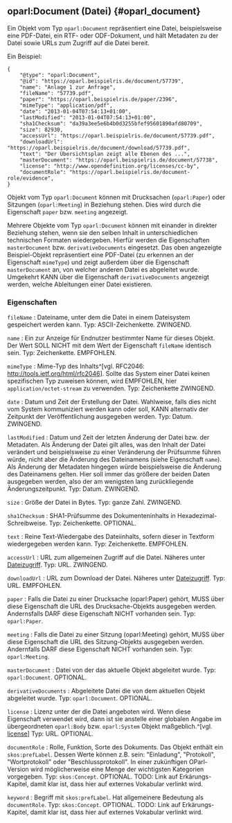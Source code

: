 oparl:Document (Datei)  {#oparl_document}
----------------------

Ein Objekt vom Typ `oparl:Document` repräsentiert eine Datei,
beispielsweise eine PDF-Datei, ein RTF- oder ODF-Dokument,
und hält Metadaten zu der Datei sowie URLs zum Zugriff auf 
die Datei bereit.

Ein Beispiel:

~~~~~  {#document_ex1 .json}
{
    "@type": "oparl:Document",
    "@id": "https://oparl.beispielris.de/document/57739",
    "name": "Anlage 1 zur Anfrage",
    "fileName": "57739.pdf",
    "paper": "https://oparl.beispielris.de/paper/2396",
    "mimeType": "application/pdf",
    "date": "2013-01-04T07:54:13+01:00",
    "lastModified": "2013-01-04T07:54:13+01:00",
    "sha1Checksum": "da39a3ee5e6b4b0d3255bfef95601890afd80709",
    "size": 82930,
    "accessUrl": "https://oparl.beispielris.de/document/57739.pdf",
    "downloadUrl": "https://oparl.beispielris.de/document/download/57739.pdf",
    "text": "Der Übersichtsplan zeigt alle Ebenen des ...",
    "masterDocument": "https://oparl.beispielris.de/document/57738",
    "license": "http://www.opendefinition.org/licenses/cc-by",
    "documentRole": "https://oparl.beispielris.de/document-role/evidence",
}
~~~~~

Objekt vom Typ `oparl:Document` können mit Drucksachen (`oparl:Paper`)
oder Sitzungen (`oparl:Meeting`) in Beziehung stehen. Dies wird durch 
die Eigenschaft `paper` bzw. `meeting` angezeigt.

Mehrere Objekte vom Typ `oparl:Document` können mit einander in direkter
Beziehung stehen, wenn sie den selben Inhalt in unterschiedlichen
technischen Formaten wiedergeben. Hierfür werden die Eigenschaften
`masterDocument` bzw. `derivativeDocuments` eingesetzt. Das oben angezeigte
Beispiel-Objekt repräsentiert eine PDF-Datei (zu erkennen an der
Eigenschaft `mimeType`) und zeigt außerdem über die Eigenschaft 
`masterDocument` an, von welcher anderen Datei es abgeleitet wurde.
Umgekehrt KANN über die Eigenschaft `derivativeDocuments` angezeigt
werden, welche Ableitungen einer Datei existieren.

### Eigenschaften ###

`fileName`
:   Dateiname, unter dem die Datei in einem Dateisystem gespeichert werden
    kann.
    Typ: ASCII-Zeichenkette.
    ZWINGEND.

`name`
:   Ein zur Anzeige für Endnutzer bestimmter Name für dieses Objekt.
    Der Wert SOLL NICHT mit dem Wert der Eigenschaft `fileName` identisch
    sein.
    Typ: Zeichenkette.
    EMPFOHLEN.

`mimeType`
:   Mime-Typ des Inhalts^[vgl. RFC2046: <http://tools.ietf.org/html/rfc2046>].
    Sollte das System einer Datei keinen
    spezifischen Typ zuweisen können, wird EMPFOHLEN, hier 
    `application/octet-stream` zu verwenden.
    Typ: Zeichenkette
    ZWINGEND.
    
`date`
:   Datum und Zeit der Erstellung der Datei. Wahlweise, falls dies nicht
    vom System kommuniziert werden kann oder soll, KANN alternativ
    der Zeitpunkt der Veröffentlichung ausgegeben werden.
    Typ: Datum.
    ZWINGEND.

`lastModified`
:   Datum und Zeit der letzten Änderung der Datei bzw. der Metadaten. Als
    Änderung der Datei gilt alles, was den Inhalt der Datei verändert und
    beispielsweise zu einer Veränderung der Prüfsumme führen würde, nicht
    aber die Änderung des Dateinamens (siehe Eigenschaft `name`). Als 
    Änderung der Metadaten hingegen würde beispielsweise die Änderung des 
    Dateinamens gelten. Hier soll immer das größere der beiden Daten
    ausgegeben werden, also der am wenigsten lang zurückliegende
    Änderungszeitpunkt.
    Typ: Datum.
    ZWINGEND.

`size`
:   Größe der Datei in Bytes.
    Typ: ganze Zahl.
    ZWINGEND.

`sha1Checksum`
:   SHA1-Prüfsumme des Dokumenteninhalts in Hexadezimal-Schreibweise.
    Typ: Zeichenkette.
    OPTIONAL.
    
`text`
:   Reine Text-Wiedergabe des Dateiinhalts, sofern dieser in Textform
    wiedergegeben werden kann.
    Typ: Zeichenkette.
    EMPFOHLEN.

`accessUrl`
:   URL zum allgemeinen Zugriff auf die Datei. Näheres unter [Dateizugriff](#dateizugriff).
    Typ: URL.
    ZWINGEND.

`downloadUrl`
:   URL zum Download der Datei. Näheres unter [Dateizugriff](#dateizugriff).
    Typ: URL.
    EMPFOHLEN.

`paper`
:   Falls die Datei zu einer Drucksache (oparl:Paper) gehört, MUSS über diese Eigenschaft die
    URL des Drucksache-Objekts ausgegeben werden. Andernsfalls DARF diese Eigenschaft NICHT
    vorhanden sein.
    Typ: `oparl:Paper`.

`meeting`
:   Falls die Datei zu einer Sitzung (oparl:Meeting) gehört, MUSS über diese Eigenschaft
    die URL des Sitzung-Objekts ausgegeben werden. Andernfalls DARF diese Eigenschaft NICHT
    vorhanden sein.
    Typ: `oparl:Meeting`.

`masterDocument`
:   Datei von der das aktuelle Objekt abgeleitet wurde.
    Typ: `oparl:Document`.
    OPTIONAL.

`derivativeDocuments`
:   Abgeleitete Datei die von dem aktuellen Objekt abgeleitet wurde.
    Typ: `oparl:Document`.
    OPTIONAL.

`license`
:   Lizenz unter der die Datei angeboten wird. Wenn diese Eigenschaft verwendet
    wird, dann ist sie anstelle einer globalen Angabe im übergeordneten
    `oparl:Body` bzw. `oparl:System` Objekt maßgeblich.^[vgl. [license](#eigenschaft_license)]
    Typ: URL.
    OPTIONAL.

`documentRole`
:   Rolle, Funktion, Sorte des Dokuments. Das Objekt enthält ein `skos:prefLabel`.
    Dessen Werte können z.B. sein:
    "Einladung", "Protokoll", "Wortprotokoll" oder "Beschlussprotokoll". In einer
    zukünftigen OParl-Version wird möglicherweise eine Menge der wichtigsten
    Kategorien vorgegeben.
    Typ: `skos:Concept`.
    OPTIONAL.
    TODO: Link auf Erkärungs-Kapitel, damit klar ist, dass hier auf externes
    Vokabular verlinkt wird.

`keyword`
:   Begriff mit `skos:prefLabel`. Hat allgemeinere Bedeutung als `documentRole`.
    Typ: `skos:Concept`.
    OPTIONAL.
    TODO: Link auf Erkärungs-Kapitel, damit klar ist, dass hier auf externes
    Vokabular verlinkt wird.

